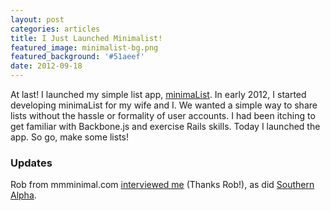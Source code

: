 ```yaml
---
layout: post
categories: articles
title: I Just Launched Minimalist!
featured_image: minimalist-bg.png
featured_background: '#51aeef'
date: 2012-09-18
---
```


At last! I launched my simple list app, [minimaList](http://getminimalist.com). In early 2012, I started developing minimaList for my wife and I. We wanted a simple way to share lists without the hassle or formality of user accounts. I had been itching to get familiar with Backbone.js and exercise Rails skills. Today I launched the app. So go, make some lists!

### Updates

Rob from mmminimal.com [interviewed me](http://mmminimal.com/introducing-minimalist-a-hassle-free-list-app/) (Thanks Rob!), as did [Southern Alpha](http://southernalpha.com/general/new-orleans-developer-builds-a-simple-clean-app-to-help-organize-your-life/).
